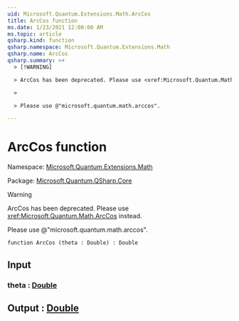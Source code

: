 ```yaml
---
uid: Microsoft.Quantum.Extensions.Math.ArcCos
title: ArcCos function
ms.date: 1/23/2021 12:00:00 AM
ms.topic: article
qsharp.kind: function
qsharp.namespace: Microsoft.Quantum.Extensions.Math
qsharp.name: ArcCos
qsharp.summary: >+
  > [!WARNING]

  > ArcCos has been deprecated. Please use <xref:Microsoft.Quantum.Math.ArcCos> instead.

  >

  > Please use @"microsoft.quantum.math.arccos".

---
```


# ArcCos function

Namespace: [Microsoft.Quantum.Extensions.Math](xref:Microsoft.Quantum.Extensions.Math)

Package: [Microsoft.Quantum.QSharp.Core](https://nuget.org/packages/Microsoft.Quantum.QSharp.Core)


> [!WARNING]
> ArcCos has been deprecated. Please use <xref:Microsoft.Quantum.Math.ArcCos> instead.
>
> Please use @"microsoft.quantum.math.arccos".



```qsharp
function ArcCos (theta : Double) : Double
```


## Input

### theta : [Double](xref:microsoft.quantum.lang-ref.double)





## Output : [Double](xref:microsoft.quantum.lang-ref.double)


